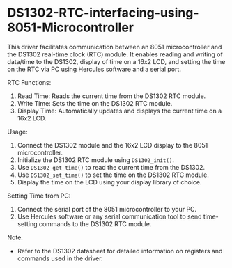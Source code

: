 # DS1302-RTC-interfacing-using-8051-Microcontroller

This driver facilitates communication between an 8051 microcontroller and the DS1302 real-time clock (RTC) module. It enables reading and writing of data/time to the DS1302, display of time on a 16x2 LCD, and setting the time on the RTC via PC using Hercules software and a serial port.

RTC Functions:
1. Read Time: Reads the current time from the DS1302 RTC module.
2. Write Time: Sets the time on the DS1302 RTC module.
3. Display Time: Automatically updates and displays the current time on a 16x2 LCD.

Usage:
1. Connect the DS1302 module and the 16x2 LCD display to the 8051 microcontroller.
2. Initialize the DS1302 RTC module using `DS1302_init()`.
3. Use `DS1302_get_time()` to read the current time from the DS1302.
4. Use `DS1302_set_time()` to set the time on the DS1302 RTC module.
5. Display the time on the LCD using your display library of choice.

Setting Time from PC:
1. Connect the serial port of the 8051 microcontroller to your PC.
2. Use Hercules software or any serial communication tool to send time-setting commands to the DS1302 RTC module.

Note:
- Refer to the DS1302 datasheet for detailed information on registers and commands used in the driver.
